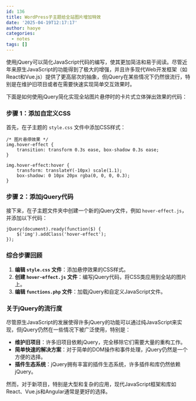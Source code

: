 ```yaml
---
id: 136
title: WordPress子主题给全站图片增加特效
date: '2025-04-19T12:17:17'
author: haoye
categories:
  - notes
tags: []
---
```


使用jQuery可以简化JavaScript代码的编写，使其更加简洁和易于阅读。尽管近年来原生JavaScript的功能得到了极大的增强，并且许多现代Web开发框架（如React和Vue.js）提供了更高层次的抽象，但jQuery在某些情况下仍然很流行，特别是在维护旧项目或者在需要快速实现简单交互效果时。

下面是如何使用jQuery简化实现全站图片悬停时的卡片式立体弹出效果的代码：

### 步骤 1：添加自定义CSS

首先，在子主题的 `style.css` 文件中添加CSS样式：

```
/* 图片悬停效果 */
img.hover-effect {
    transition: transform 0.3s ease, box-shadow 0.3s ease;
}

img.hover-effect:hover {
    transform: translateY(-10px) scale(1.1);
    box-shadow: 0 10px 20px rgba(0, 0, 0, 0.3);
}
```

### 步骤 2：添加jQuery代码

接下来，在子主题文件夹中创建一个新的jQuery文件，例如 `hover-effect.js`，并添加以下代码：

```
jQuery(document).ready(function($) {
    $('img').addClass('hover-effect');
});
```

### 综合步骤回顾

1. **编辑 `style.css` 文件**：添加悬停效果的CSS样式。
2. **创建 `hover-effect.js` 文件**：编写jQuery代码，将CSS类应用到全站的图片上。
3. **编辑 `functions.php` 文件**：加载jQuery和自定义JavaScript文件。

### 关于jQuery的流行度

尽管原生JavaScript的发展使得许多jQuery的功能可以通过纯JavaScript来实现，但jQuery仍然在一些情况下被广泛使用，特别是：

- **维护旧项目**：许多旧项目依赖jQuery，完全移除它们需要大量的重构工作。
- **简单快速的解决方案**：对于简单的DOM操作和事件处理，jQuery仍然是一个方便的选择。
- **插件生态系统**：jQuery拥有丰富的插件生态系统，许多插件和库仍然依赖jQuery。

然而，对于新项目，特别是大型和复杂的应用，现代JavaScript框架和库如React、Vue.js和Angular通常是更好的选择。
